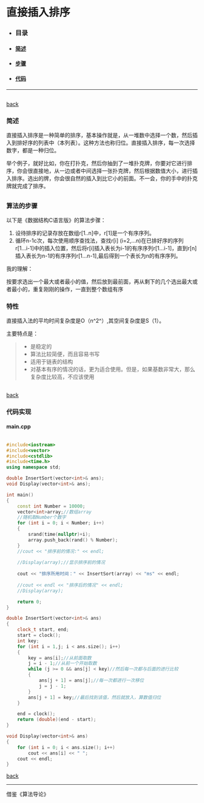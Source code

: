 
<h2 id="back"></h2>

# 直接插入排序

- ### 目录
- #### [简述](#introduction)
- #### [步骤](#step)
- #### [代码](#code)



---

<h2 id="introduction"></h2>

[back](#back)

### 简述

直接插入排序是一种简单的排序，基本操作就是，从一堆数中选择一个数，然后插入到排好序的列表中（本列表）。这种方法也称归位。直接插入排序，每一次选择数字，都是一种归位。

举个例子，就好比如，你在打扑克，然后你抽到了一堆扑克牌，你要对它进行排序，你会很直接地，从一边或者中间选择一张扑克牌，然后根据数值大小，进行插入排序。选出的牌，你会很自然的插入到比它小的前面。不一会，你的手中的扑克牌就完成了排序。

<h2 id="step"></h2>

### 算法的步骤

以下是《数据结构C语言版》的算法步骤：

1. 设待排序的记录存放在数组r[1..n]中，r[1]是一个有序序列。
2. 循环n-1c次，每次使用顺序查找法，查找r[i] (i=2,...n)在已排好序的序列r[1...i-1]中的插入位置，然后将r[i]插入表长为i-1的有序序列r[1...i-1]，直到r[n]插入表长为n-1的有序序列r[1...n-1],最后得到一个表长为n的有序序列。

我的理解：

按要求选出一个最大或者最小的值，然后放到最前面，再从剩下的几个选出最大或者最小的，重复刚刚的操作，一直到整个数组有序

### 特性

直接插入法的平均时间复杂度是O（n^2^）,其空间复杂度是S（1）。

主要特点是：
>- 是稳定的
>- 算法比较简便，而且容易书写
>- 适用于链表的结构
>- 对基本有序的情况的话，更为适合使用。但是，如果基数非常大，那么复杂度比较高，不应该使用


<h2 id="code"></h2>

[back](#back)

### 代码实现

#### main.cpp

```c++

#include<iostream>
#include<vector>
#include<cstdlib>
#include<time.h>
using namespace std;

double InsertSort(vector<int>& ans);
void Display(vector<int>& ans);

int main()
{
	const int Number = 10000;
	vector<int>array;//数组array
	//随机取Number个数字
	for (int i = 0; i < Number; i++)
	{
		srand(time(nullptr)+i);
		array.push_back(rand() % Number);
	}
	//cout << "排序前的情况:" << endl;
	
	//Display(array);//显示排序前的情况
	
	cout << "排序所用时间：" << InsertSort(array) << "ms" << endl;
	
	//cout << endl << "排序后的情况" << endl;
	//Display(array);

	return 0;
}

double InsertSort(vector<int>& ans)
{
	clock_t start, end;
	start = clock();
	int key;
	for (int i = 1,j; i < ans.size(); i++)
	{
		key = ans[i];//从前面取数
		j = i - 1;//从前一个开始取数
		while (j >= 0 && ans[j] < key)//然后每一次都与后面的进行比较
		{
			ans[j + 1] = ans[j];//每一次都进行一次移位
			j = j - 1;
		}
		ans[j + 1] = key;//最后找到该值，然后就放入，算数值归位
	}

	end = clock();
	return (double)(end - start);
}

void Display(vector<int>& ans)
{
	for (int i = 0; i < ans.size(); i++)
		cout << ans[i] << " ";
	cout << endl;
}

```

[back](#back)

---

借鉴《算法导论》







